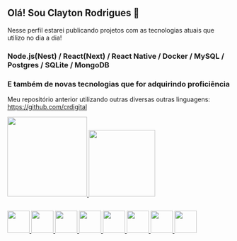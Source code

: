 ## Olá! Sou Clayton Rodrigues 👋
Nesse perfil estarei publicando projetos com as tecnologias atuais que utilizo no dia a dia!
### Node.js(Nest) / React(Next) / React Native / Docker / MySQL / Postgres / SQLite / MongoDB

### E também de novas tecnologias que for adquirindo proficiência

Meu repositório anterior utilizando outras diversas outras linguagens: [https://github.com/crdigital ](https://github.com/crdigital)

<div>
  <a href="https://github.com/claytondeveloper">
  <img height="180em" src="https://github-readme-stats.vercel.app/api?username=claytondeveloper&show_icons=true&theme=dark&include_all_commits=true&count_private=true">
  <img height="150em" src="https://github-readme-stats.vercel.app/api/top-langs?username=claytondeveloper&layout=compact&langs_cont=16&theme=dark">
</div>

##

<div>
  <img src="https://cdn.jsdelivr.net/gh/devicons/devicon@latest/icons/nestjs/nestjs-original.svg" width="50em" height="50em"/> 
  <img src="https://cdn.jsdelivr.net/gh/devicons/devicon@latest/icons/nextjs/nextjs-original.svg" width="50em" height="50em"/>
  <img src="https://cdn.jsdelivr.net/gh/devicons/devicon@latest/icons/react/react-original.svg" width="50em" height="50em"/>
  <img src="https://cdn.jsdelivr.net/gh/devicons/devicon@latest/icons/docker/docker-original.svg" width="50em" height="50em"/>   
  <img src="https://cdn.jsdelivr.net/gh/devicons/devicon@latest/icons/mysql/mysql-original.svg" width="50em" height="50em"/>  
  <img src="https://cdn.jsdelivr.net/gh/devicons/devicon@latest/icons/postgresql/postgresql-original.svg" width="50em" height="50em"/>    
  <img src="https://cdn.jsdelivr.net/gh/devicons/devicon@latest/icons/sqlite/sqlite-original.svg" width="50em" height="50em"/>   
  <img src="https://cdn.jsdelivr.net/gh/devicons/devicon@latest/icons/mongodb/mongodb-original.svg" width="50em" height="50em"/>
          
</div>

          


<!--
- 🔭 Dev Full-stack < React(Next) / React Native / Node(Nest) / Docker / MySQL / Posrgres / SqLite / MongoDB />
- 🌱 Atualmente estou me aperfeiçoando para trabalhar com aplicações distribuídas.
- ✉️ Me contate através do email: clayton.rodrigues.developer@gmail.com
-->

<!-- - 👯 I’m looking to collaborate on 
- 🤔 I’m looking for help with ...
- 💬 Ask me about ...
- 📫 How to reach me: ...
- 😄 Pronouns: ...
-->


<!--
**claytondeveloper/claytondeveloper** is a ✨ _special_ ✨ repository because its `README.md` (this file) appears on your GitHub profile.

Here are some ideas to get you started:

- ⚡ Fun fact: ...
-->

